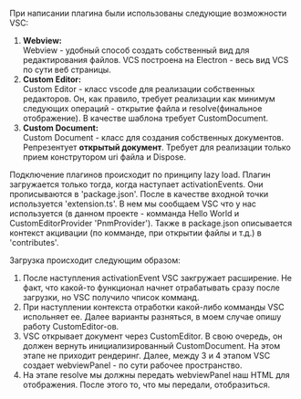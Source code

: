 При написании плагина были использованы следующие возможности VSC:

1. <b>Webview:</b> <br>
Webview - удобный способ создать собственный вид для редактирования файлов. VCS построена на Electron - весь вид VCS по сути веб страницы.
2. <b>Custom Editor:</b> <br>
Custom Editor - класс vscode для реализации собственных редакторов. Он, как правило, требует реализации как минимум следующих операций - открытие файла и resolve(финальное отображение). В качестве шаблона требует CustomDocument.
3. <b> Custom Document:</b> <br>
Custom Document - класс для создания собственных документов. Репрезентует <b>открытый документ</b>. Требует для реализации только прием конструтором uri файла и Dispose.

Подключение плагинов происходит по принципу lazy load. Плагин загружается только тогда, когда наступает activationEvents. Они прописываются в 'package.json'.
После в качестве входной точки используется 'extension.ts'. В нем мы сообщаем VSC что у нас используется (в данном проекте - комманда Hello World и CustomEditorProvider 'PnmProvider').
Также в package.json описывается контекст акцивации (по комманде, при открытии файлы и т.д.) в 'contributes'.

Загрузка происходит следующим образом: 

1. После наступления activationEvent VSC закгружает расширение. Не факт, что какой-то функционал начнет отрабатывать сразу после загрузки, но VSC получило чписок комманд.
2. При наступлении контекста отработки какой-либо комманды VSC испольняет ее. Далее варианты разняться, в моем случае опишу работу CustomEditor-ов.
3. VSC открывает документ через CustomEditor. В свою очередь, он должен вернуть инициализированный CustomDocument. На этом этапе не приходит рендеринг. Далее, между 3 и 4 этапом VSC создает webviewPanel - по сути рабочее пространство.
4. На этапе resolve мы должны передать webviewPanel наш HTML для отображения. После этого то, что мы передали, отобразиться.